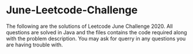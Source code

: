 # June-Leetcode-Challenge
The following are the solutions of Leetcode June Challenge 2020. All questions are solved in Java and the files contains the code required along with the problem description. You may ask for querry in any questions you are having trouble with.
